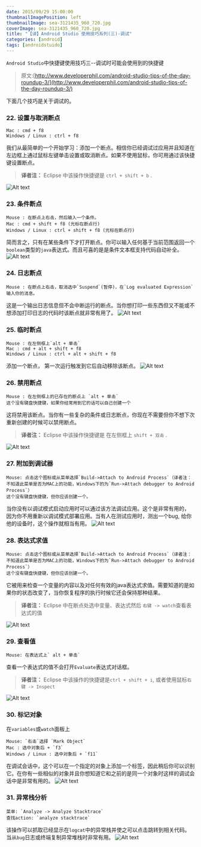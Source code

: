 ```yaml
---
date: 2015/09/29 15:00:00
thumbnailImagePosition: left
thumbnailImage: sea-3121435_960_720.jpg
coverImage: sea-3121435_960_720.jpg
title: "【译】Android Studio 使用技巧系列(三)-调试"
categories: [android]
tags: [androidstuido]
---
```


`Android Studio`中快捷键使用技巧三--调试时可能会使用到的快捷键
<!-- excerpt -->

> 原文:[http://www.developerphil.com/android-studio-tips-of-the-day-roundup-3/](http://www.developerphil.com/android-studio-tips-of-the-day-roundup-3/)

下面几个技巧是关于调试的。
### 22.  设置与取消断点
```
Mac : cmd + f8
Windows / Linux : ctrl + f8
```
我们从最简单的一个开始学习：添加一个断点。相信你已经调试过应用并且知道在左边框上通过鼠标左键单击设置或取消断点。如果不使用鼠标，你可用通过该快捷键设置断点。
> **译者注：** Eclipse 中该操作快捷键是 `ctrl + shift + b` .

![Alt text](/22.gif)

### 23.   条件断点
```
Mouse : 在断点上右击，然后输入一个条件。 
Mac : cmd + shift + f8 (光标在断点行) 
Windows / Linux : ctrl + shift + f8 (光标在断点行)
```
简而言之，只有在某些条件下才打开断点。你可以输入任何基于当前范围返回一个`boolean`类型的`java`表达式。而且可喜的是是条件文本框支持代码自动补全。
![Alt text](./23.gif)

### 24.  日志断点
```
Mouse : 在断点上右击，取消选中`Suspend`(暂停)，在`Log evaluated Expression`输入你的消息。
```
这是一个输出日志信息但不会中断运行的断点。当你想打印一些东西但又不能或不想添加打印日志的代码时该断点就非常有用了。
![Alt text](./24.gif)

### 25.  临时断点
```
Mouse : 在左侧框上`alt + 单击`
Mac : cmd + alt + shift + f8 
Windows / Linux : ctrl + alt + shift + f8
```
添加一个断点， 第一次运行触发到它后自动移除该断点。
![Alt text](./25.gif)

### 26.  禁用断点
```
Mouse : 在左侧框上的已存在的断点上 `alt + 单击` 
这个没有键盘快捷键，如果你经常用到它的话可以自己创建一个
```
这将禁用该断点。当你有一些复杂的条件或日志断点，你现在不需要但你不想下次重新创建的时候可以禁用断点。
> **译者注：** Eclipse 中该操作快捷键是 在左侧框上 `shift + 双击` .

![Alt text](./26.gif)

### 27.  附加到调试器
```
Mouse: 点击这个图标或从菜单选择`Build->Attach to Android Process`（译者注：不知道此菜单是否为MAC上的功能，Windows下的为`Run->Attach debugger to Android Process`） 
这个没有键盘快捷键，但你应该创建一个。
```
当你没有以调试模式启动应用时可以通过该方法调试应用。这个是非常有用的， 因为你不用重新以调试模式部署应用。当有人在测试应用时，测出一个bug, 给你他的设备时，这个操作就相当有用。
![Alt text](./27.gif)

### 28.  表达式求值
```
Mouse: 点击这个图标或从菜单选择`Build->Attach to Android Process`（译者注：不知道此菜单是否为MAC上的功能，Windows下的为`Run->Attach debugger to Android Process`） 
这个没有键盘快捷键，但你应该创建一个。
```
它被用来检查一个变量的内容以及对任何有效的java表达式求值。需要知道的是如果你的状态改变了，当你恢复程序的执行时候它还会保持那种结果。
> **译者注：** Eclipse 中在断点处选中变量、表达式然后 `右键 -> watch`查看表达式的值

![Alt text](./28.gif)

### 29.  查看值
```
Mouse: 在表达式上` alt + 单击`
```
查看一个表达式的值不会打开`Evaluate`表达式对话框。
> **译者注：** Eclipse 中该操作的快捷键是`ctrl + shift + i`, 或者使用鼠标`右键 -> Inspect`

![Alt text](./29.gif)

### 30.  标记对象
在`variables`或`watch`面板上
```
Mouse: `右击`选择 `Mark Object`
Mac : 选中对象后 + `f3`
Windows / Linux : 选中对象后 + `f11`
```
在调试会话中，这个可以在一个指定的对象上添加一个标签，因此稍后你可以识别它。在你有一些相似的对象并且你想知道它和之前的是同一个对象时这样的调试会话中是非常有用的。
![Alt text](./30.gif)

### 31.  异常栈分析
```
菜单: `Analyze -> Analyze Stacktrace`
查找action: `analyze stacktrace`
```
该操作可以抓取已经显示在`logcat`中的异常栈并使之可以点击跳转到相关代码。当从`bug`日志或终端复制异常堆栈时非常有用。
![Alt text](./31.gif)

